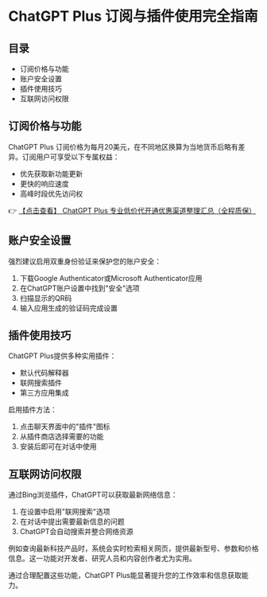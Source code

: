# ChatGPT Plus 订阅与插件使用完全指南

## 目录
- 订阅价格与功能
- 账户安全设置
- 插件使用技巧
- 互联网访问权限

## 订阅价格与功能
ChatGPT Plus 订阅价格为每月20美元，在不同地区换算为当地货币后略有差异。订阅用户可享受以下专属权益：
- 优先获取新功能更新
- 更快的响应速度
- 高峰时段优先访问权

👉 [【点击查看】 ChatGPT Plus 专业低价代开通优惠渠道整理汇总（全程质保）](https://bit.ly/DaiKai)

## 账户安全设置
强烈建议启用双重身份验证来保护您的账户安全：
1. 下载Google Authenticator或Microsoft Authenticator应用
2. 在ChatGPT账户设置中找到"安全"选项
3. 扫描显示的QR码
4. 输入应用生成的验证码完成设置

## 插件使用技巧
ChatGPT Plus提供多种实用插件：
- 默认代码解释器
- 联网搜索插件
- 第三方应用集成

启用插件方法：
1. 点击聊天界面中的"插件"图标
2. 从插件商店选择需要的功能
3. 安装后即可在对话中使用

## 互联网访问权限
通过Bing浏览插件，ChatGPT可以获取最新网络信息：
1. 在设置中启用"联网搜索"选项
2. 在对话中提出需要最新信息的问题
3. ChatGPT会自动搜索并整合网络资源

例如查询最新科技产品时，系统会实时检索相关网页，提供最新型号、参数和价格信息。这一功能对开发者、研究人员和内容创作者尤为实用。

通过合理配置这些功能，ChatGPT Plus能显著提升您的工作效率和信息获取能力。